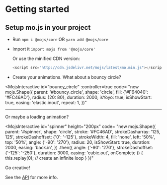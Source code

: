 
# Getting started

## Setup mo.js in your project
- Run `npm i @mojs/core` OR `yarn add @mojs/core`
- Import it `import mojs from '@mojs/core'`

  Or use the minified CDN version:
  ```js
  <script src="http://cdn.jsdelivr.net/mojs/latest/mo.min.js"></script>
  ```

- Create your animations. What about a bouncy circle?


<MojsInteractive
  id="bouncy_circle"
  :controller=true
  code=
"new mojs.Shape({
  parent:       '#bouncy_circle',
  shape:        'circle',
  fill:         {'#F64040': '#FC46AD'},
  radius:       {20: 80},
  duration:     2000,
  isYoyo:       true,
  isShowStart:  true,
  easing:       'elastic.inout',
  repeat:       1,
})"
>
</MojsInteractive>


---

Or maybe a loading animation?


<MojsInteractive
  id="spinner"
  height="200px"
  code=
"new mojs.Shape({
  parent:           '#spinner',
  shape:            'circle',
  stroke:           '#FC46AD',
  strokeDasharray:  '125, 125',
  strokeDashoffset: {'0': '-125'},
  strokeWidth:      4,
  fill:             'none',
  left:             '50%',
  top:              '50%',
  angle:            {'-90': '270'},
  radius:           20,
  isShowStart:      true,
  duration:         2000,
  easing:           'back.in',
})
.then({
  angle:            {'-90': '270'},
  strokeDashoffset: {'-125': '-250'},
  duration:         3000,
  easing:           'cubic.out',
  onComplete () {
    this.replay(0); // create an infinite loop
  }
})"
>
</MojsInteractive>


Go creative!

See the [API](/api/README.md) for more info.
